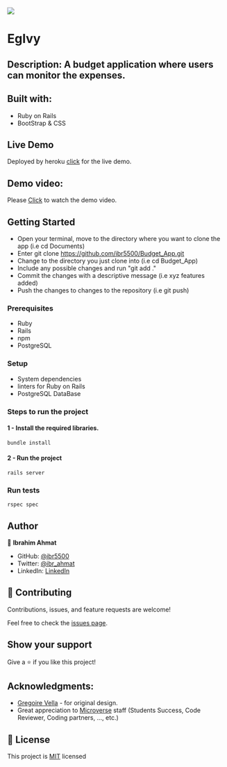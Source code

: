 # ![](https://img.shields.io/badge/Microverse-blueviolet) 

# EgIvy

## Description: A budget application where users can monitor the expenses.

## Built with:

- Ruby on Rails
- BootStrap & CSS

## Live Demo

Deployed by heroku [click](https://egivy.onrender.com) for the live demo.

## Demo video:

Please [Click](https://www.loom.com/share/e2b1372304af4995bcfd3415b7089437) to watch the demo video.

## Getting Started

- Open your terminal, move to the directory where you want to clone the app (i.e cd Documents)
- Enter git clone <https://github.com/ibr5500/Budget_App.git>
- Change to the directory you just clone into (i.e cd Budget_App)
- Include any possible changes and run "git add ."
- Commit the changes with a descriptive message (i.e xyz features added)
- Push the changes to changes to the repository (i.e git push)

### Prerequisites

- Ruby
- Rails
- npm
- PostgreSQL

### Setup

- System dependencies
- linters for Ruby on Rails
- PostgreSQL DataBase

### Steps to run the project

#### 1 - Install the required libraries.

```
bundle install
```

#### 2 - Run the project

```
rails server
```

### Run tests

```
rspec spec
```



## Author

👤 **Ibrahim Ahmat**
- GitHub: [@ibr5500](https://github.com/ibr5500)
- Twitter: [@ibr_ahmat](https://twitter.com/ibr_ahmat)
- LinkedIn: [LinkedIn](https://www.linkedin.com/in/ibrahim-ahmat/)

## 🤝 Contributing

Contributions, issues, and feature requests are welcome!

Feel free to check the [issues page](https://github.com/aimalamiri/Ruby-Catalog/issues).

## Show your support

Give a ⭐️ if you like this project!

## Acknowledgments:

- [Gregoire Vella](https://www.behance.net/gallery/19759151/Snapscan-iOs-design-and-branding?tracking_source=) - for original design.
- Great appreciation to [Microverse](https://www.microverse.org/) staff (Students Success, Code Reviewer, Coding partners, ..., etc.)


## 📝 License

This project is [MIT](./LICENSE) licensed


